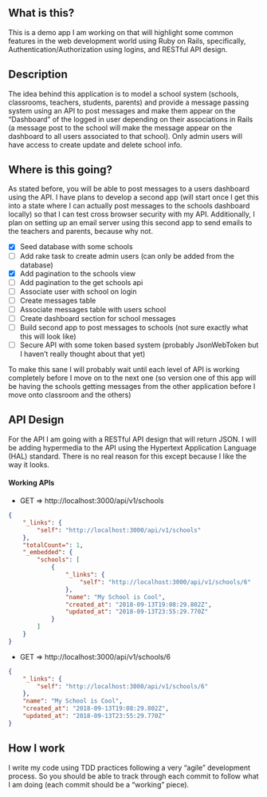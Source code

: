 ## What is this?

This is a demo app I am working on that will highlight some common features in the web development world using Ruby on Rails, specifically, Authentication/Authorization using logins, and RESTful API design.

## Description

The idea behind this application is to model a school system (schools, classrooms, teachers, students, parents) and provide a message passing system using an API to post messages and make them appear on the “Dashboard” of the logged in user depending on their associations in Rails (a message post to the school will make the message appear on the dashboard to all users associated to that school). Only admin users will have access to create update and delete school info.

## Where is this going?

As stated before, you will be able to post messages to a users dashboard using the API. I have plans to develop a second app (will start once I get this into a state where I can actually post messages to the schools dashboard locally) so that I can test cross browser security with my API. Additionally, I plan on setting up an email server using this second app to send emails to the teachers and parents, because why not.

- [x] Seed database with some schools
- [ ] Add rake task to create admin users (can only be added from the database)
- [x] Add pagination to the schools view
- [ ] Add pagination to the get schools api
- [ ] Associate user with school on login
- [ ] Create messages table
- [ ] Associate messages table with users school
- [ ] Create dashboard section for school messages
- [ ] Build second app to post messages to schools (not sure exactly what this will look like)
- [ ] Secure API with some token based system (probably JsonWebToken but I haven’t really thought about that yet)

To make this sane I will probably wait until each level of API is working completely before I move on to the next one (so version one of this app will be having the schools getting messages from the other application before I move onto classroom and the others)


## API Design

For the API I am going with a RESTful API design that will return JSON. I will be adding hypermedia to the API using the Hypertext Application Language (HAL) standard. There is no real reason for this except because I like the way it looks.

#### Working APIs

* GET => http://localhost:3000/api/v1/schools

```json
{
    "_links": {
        "self": "http://localhost:3000/api/v1/schools"
    },
    "totalCount=": 1,
    "_embedded": {
        "schools": [
            {
                "_links": {
                    "self": "http://localhost:3000/api/v1/schools/6"
                },
                "name": "My School is Cool",
                "created_at": "2018-09-13T19:08:29.802Z",
                "updated_at": "2018-09-13T23:55:29.770Z"
            }
        ]
    }
}
```

* GET => http://localhost:3000/api/v1/schools/6

```json
{
    "_links": {
        "self": "http://localhost:3000/api/v1/schools/6"
    },
    "name": "My School is Cool",
    "created_at": "2018-09-13T19:08:29.802Z",
    "updated_at": "2018-09-13T23:55:29.770Z"
}
```

## How I work

I write my code using TDD practices following a very “agile” development process. So you should be able to track through each commit to follow what I am doing (each commit should be a “working” piece).
